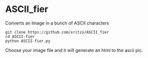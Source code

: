 # ASCII_fier
Converts an Image in a bunch of ASCII characters
```
git clone https://github.com/xritzx/ASCII_fier
cd ASCII-fier
python ASCII-fier.py
```
Choose your image file and it will generate an html to the ascii pic.
